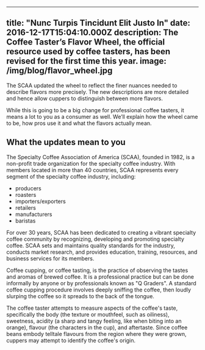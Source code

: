 
---
title: "Nunc Turpis Tincidunt Elit Justo In"
date: 2016-12-17T15:04:10.000Z
description: The Coffee Taster’s Flavor Wheel, the official resource used by coffee tasters, has been revised for the first time this year.
image: /img/blog/flavor_wheel.jpg
---

The SCAA updated the wheel to reflect the finer nuances needed to describe flavors more precisely. The new descriptions are more detailed and hence allow cuppers to distinguish between more flavors.

While this is going to be a big change for professional coffee tasters, it means a lot to you as a consumer as well. We’ll explain how the wheel came to be, how pros use it and what the flavors actually mean.

## What the updates mean to you

The Specialty Coffee Association of America (SCAA), founded in 1982, is a non-profit trade organization for the specialty coffee industry. With members located in more than 40 countries, SCAA represents every segment of the specialty coffee industry, including:

- producers
- roasters
- importers/exporters
- retailers
- manufacturers
- baristas

For over 30 years, SCAA has been dedicated to creating a vibrant specialty coffee community by recognizing, developing and promoting specialty coffee. SCAA sets and maintains quality standards for the industry, conducts market research, and provides education, training, resources, and business services for its members.

Coffee cupping, or coffee tasting, is the practice of observing the tastes and aromas of brewed coffee. It is a professional practice but can be done informally by anyone or by professionals known as "Q Graders". A standard coffee cupping procedure involves deeply sniffing the coffee, then loudly slurping the coffee so it spreads to the back of the tongue.

The coffee taster attempts to measure aspects of the coffee's taste, specifically the body (the texture or mouthfeel, such as oiliness), sweetness, acidity (a sharp and tangy feeling, like when biting into an orange), flavour (the characters in the cup), and aftertaste. Since coffee beans embody telltale flavours from the region where they were grown, cuppers may attempt to identify the coffee's origin.
